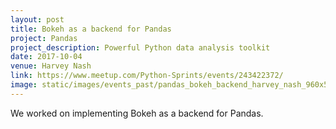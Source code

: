 ```yaml
---
layout: post
title: Bokeh as a backend for Pandas
project: Pandas
project_description: Powerful Python data analysis toolkit
date: 2017-10-04
venue: Harvey Nash
link: https://www.meetup.com/Python-Sprints/events/243422372/
image: static/images/events_past/pandas_bokeh_backend_harvey_nash_960x539px.jpeg
---
```


We worked on implementing Bokeh as a backend for Pandas.